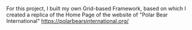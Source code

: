 For this project, I built my own Grid-based Framework, based on which I created a replica of the Home Page of the website of "Polar Bear International" https://polarbearsinternational.org/